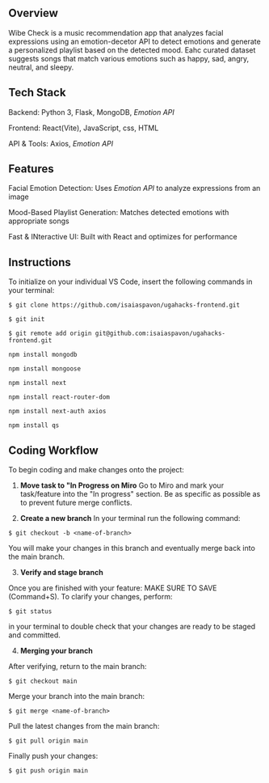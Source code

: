 ## Overview

Wibe Check is a music recommendation app that analyzes facial expressions using an emotion-decetor API to detect emotions and generate a personalized playlist based on the detected mood. Eahc curated dataset suggests songs that match various emotions such as happy, sad, angry, neutral, and sleepy.

## Tech Stack

Backend: Python 3, Flask, MongoDB, *Emotion API*

Frontend: React(Vite), JavaScript, css, HTML

API & Tools: Axios, *Emotion API*

## Features

Facial Emotion Detection: Uses *Emotion API* to analyze expressions from an image

Mood-Based Playlist Generation: Matches detected emotions with appropriate songs

Fast & INteractive UI: Built with React and optimizes for performance

## Instructions

To initialize on your individual VS Code, insert the following commands in your terminal:

```
$ git clone https://github.com/isaiaspavon/ugahacks-frontend.git
```

```
$ git init
```

```
$ git remote add origin git@github.com:isaiaspavon/ugahacks-frontend.git
```
<!--
```
$ npm install
```

```
$ npm install react@18.2.0 react-dom@18.2.0
```

```
$ npm install react-router-dom@6.27.0
```

```
npm i bcryptjs
```

```
npx auth secret
```
-->

```
npm install mongodb
```

```
npm install mongoose
```

```
npm install next
```

```
npm install react-router-dom 
```

```
npm install next-auth axios
```

```
npm install qs
```

## Coding Workflow

To begin coding and make changes onto the project:

1. **Move task to "In Progress on Miro**
Go to Miro and mark your task/feature into the "In progress" section. Be as specific as possible as to prevent future merge conflicts.

2. **Create a new branch**
In your terminal run the following command:

```
$ git checkout -b <name-of-branch> 
```

You will make your changes in this branch and eventually merge back into the main branch.

3. **Verify and stage branch**

Once you are finished with your feature: MAKE SURE TO SAVE (Command+S). To clarify your changes, perform: 
```
$ git status
```

 in your terminal to double check that your changes are ready to be staged and committed. 

4. **Merging your branch**

After verifying, return to the main branch:

```
$ git checkout main
```

Merge your branch into the main branch:

```
$ git merge <name-of-branch>
```

Pull the latest changes from the main branch:
 
 ```
 $ git pull origin main
 ```
 
Finally push your changes:

```  
$ git push origin main
```




<!--
# React + Vite

This template provides a minimal setup to get React working in Vite with HMR and some ESLint rules.

Currently, two official plugins are available:

- [@vitejs/plugin-react](https://github.com/vitejs/vite-plugin-react/blob/main/packages/plugin-react/README.md) uses [Babel](https://babeljs.io/) for Fast Refresh
- [@vitejs/plugin-react-swc](https://github.com/vitejs/vite-plugin-react-swc) uses [SWC](https://swc.rs/) for Fast Refresh
-->